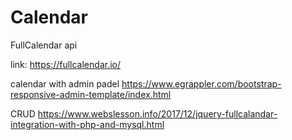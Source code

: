 # Calendar
FullCalendar api

link: https://fullcalendar.io/

calendar with admin padel https://www.egrappler.com/bootstrap-responsive-admin-template/index.html


CRUD https://www.webslesson.info/2017/12/jquery-fullcalandar-integration-with-php-and-mysql.html
